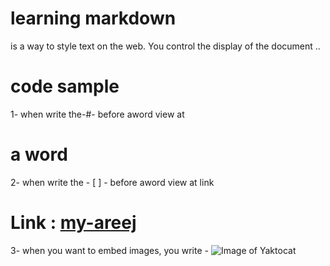 # learning markdown 

is a way to style text on the web. You control the display of the document .. 
 # code sample 
 1-  when write the-#- before aword view at  
 # a word
 2- when write the - [ ] - before aword view at link 
# Link : [my-areej](https://github.com/areejsawalqah)
 3- when you want to embed images, you write - ![Image of Yaktocat](https://octodex.github.com/images/yaktocat.png)
